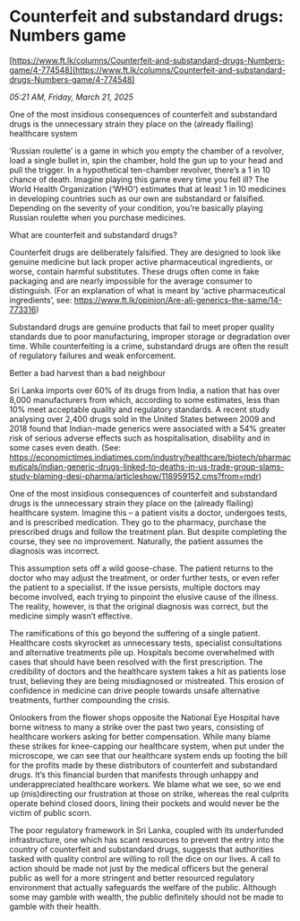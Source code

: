 # Counterfeit and substandard drugs: Numbers game

[https://www.ft.lk/columns/Counterfeit-and-substandard-drugs-Numbers-game/4-774548](https://www.ft.lk/columns/Counterfeit-and-substandard-drugs-Numbers-game/4-774548)

*05:21 AM, Friday, March 21, 2025*

One of the most insidious consequences of counterfeit and substandard drugs is the unnecessary strain they place on the (already flailing) healthcare system

‘Russian roulette’ is a game in which you empty the chamber of a revolver, load a single bullet in, spin the chamber, hold the gun up to your head and pull the trigger. In a hypothetical ten-chamber revolver, there’s a 1 in 10 chance of death. Imagine playing this game every time you fell ill? The World Health Organization (‘WHO’) estimates that at least 1 in 10 medicines in developing countries such as our own are substandard or falsified. Depending on the severity of your condition, you’re basically playing Russian roulette when you purchase medicines.

What are counterfeit and substandard drugs?

Counterfeit drugs are deliberately falsified. They are designed to look like genuine medicine but lack proper active pharmaceutical ingredients, or worse, contain harmful substitutes. These drugs often come in fake packaging and are nearly impossible for the average consumer to distinguish. (For an explanation of what is meant by ‘active pharmaceutical ingredients’, see: https://www.ft.lk/opinion/Are-all-generics-the-same/14-773316)

Substandard drugs are genuine products that fail to meet proper quality standards due to poor manufacturing, improper storage or degradation over time. While counterfeiting is a crime, substandard drugs are often the result of regulatory failures and weak enforcement.

Better a bad harvest than a bad neighbour

Sri Lanka imports over 60% of its drugs from India, a nation that has over 8,000 manufacturers from which, according to some estimates, less than 10% meet acceptable quality and regulatory standards. A recent study analysing over 2,400 drugs sold in the United States between 2009 and 2018 found that Indian-made generics were associated with a 54% greater risk of serious adverse effects such as hospitalisation, disability and in some cases even death. (See: https://economictimes.indiatimes.com/industry/healthcare/biotech/pharmaceuticals/indian-generic-drugs-linked-to-deaths-in-us-trade-group-slams-study-blaming-desi-pharma/articleshow/118959152.cms?from=mdr)

One of the most insidious consequences of counterfeit and substandard drugs is the unnecessary strain they place on the (already flailing) healthcare system. Imagine this – a patient visits a doctor, undergoes tests, and is prescribed medication. They go to the pharmacy, purchase the prescribed drugs and follow the treatment plan. But despite completing the course, they see no improvement. Naturally, the patient assumes the diagnosis was incorrect.

This assumption sets off a wild goose-chase. The patient returns to the doctor who may adjust the treatment, or order further tests, or even refer the patient to a specialist. If the issue persists, multiple doctors may become involved, each trying to pinpoint the elusive cause of the illness. The reality, however, is that the original diagnosis was correct, but the medicine simply wasn’t effective.

The ramifications of this go beyond the suffering of a single patient. Healthcare costs skyrocket as unnecessary tests, specialist consultations and alternative treatments pile up. Hospitals become overwhelmed with cases that should have been resolved with the first prescription. The credibility of doctors and the healthcare system takes a hit as patients lose trust, believing they are being misdiagnosed or mistreated. This erosion of confidence in medicine can drive people towards unsafe alternative treatments, further compounding the crisis.

Onlookers from the flower shops opposite the National Eye Hospital have borne witness to many a strike over the past two years, consisting of healthcare workers asking for better compensation. While many blame these strikes for knee-capping our healthcare system, when put under the microscope, we can see that our healthcare system ends up footing the bill for the profits made by these distributors of counterfeit and substandard drugs. It’s this financial burden that manifests through unhappy and underappreciated healthcare workers. We blame what we see, so we end up (mis)directing our frustration at those on strike, whereas the real culprits operate behind closed doors, lining their pockets and would never be the victim of public scorn.

The poor regulatory framework in Sri Lanka, coupled with its underfunded infrastructure, one which has scant resources to prevent the entry into the country of counterfeit and substandard drugs, suggests that authorities tasked with quality control are willing to roll the dice on our lives. A call to action should be made not just by the medical officers but the general public as well for a more stringent and better resourced regulatory environment that actually safeguards the welfare of the public. Although some may gamble with wealth, the public definitely should not be made to gamble with their health.

